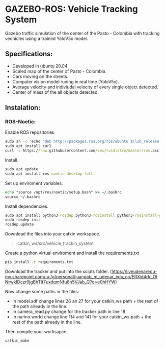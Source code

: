# GAZEBO-ROS: Vehicle Tracking System  

Gazebo traffic simulation of the center of the Pasto - Colombia with tracking vechicles using a trained YoloV5x model. 

## Specifications:

* Developed in ubuntu 20.04
* Scaled map of the center of Pasto - Colombia.
* Cars moving on the streets.
* Computer vision model runing in real time (YoloV5x).
* Average velocity and indiviudal velocity of every single object detected. 
* Center of mass of the all objects detected. 

## Instalation: 

### ROS-Noetic:
Enable ROS repositories 

```cmd
sudo sh -c 'echo "deb http://packages.ros.org/ros/ubuntu $(lsb_release -sc) main" > /etc/apt/sources.list.d/ros-latest.list'
sudo apt install curl
curl -s https://raw.githubusercontent.com/ros/rosdistro/master/ros.asc | sudo apt-key add -
```
Install.

```cmd
sudo apt update
sudo apt install ros-noetic-desktop-full
```
Set up enviroment variables.

```cmd
echo "source /opt/ros/noetic/setup.bash" >> ~/.bashrc
source ~/.bashrc
```
Install dependencies.

```cmd
sudo apt install python3-rosdep python3-rosinstall python3-rosinstall-generator python3-wstool build-essential
sudo rosdep init
rosdep update
```

Download the files into your catkin workspace.

> catkin_ws/src/vehicle_trackin_system

Create a python virtual enviroment and install the requirements.txt 

```cmd
pip install -r requirements.txt
```

Download the tracker and put into the scipts folder. (https://liveudenaredu-my.sharepoint.com/:u:/g/personal/juanpab_m_udenar_edu_co/ERXid4rkLOtNrwkIDczr0jgBhTlt7uxdqmNfu8h5VJab_Q?e=e0hHYW)

Now change some paths in the files:
* In model.sdf change lines 26 an 27 for your catkin_ws path + the rest of the path already in the line. 
* In camera_read.py change for the tracker path in line 18 
* In narino.world change line 114 and 141 for your catkin_ws path + the rest of the path already in the line.


Then compile your worksapce.

```cmd
catkin_make
```
